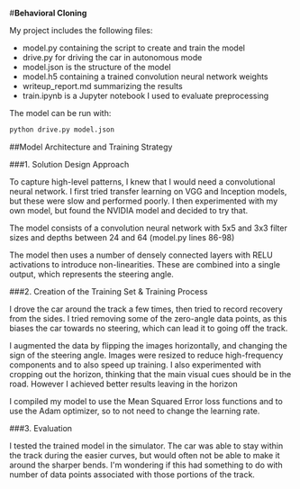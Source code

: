 #**Behavioral Cloning**

My project includes the following files:
* model.py containing the script to create and train the model
* drive.py for driving the car in autonomous mode
* model.json is the structure of the model
* model.h5 containing a trained convolution neural network weights
* writeup_report.md summarizing the results
* train.ipynb is a Jupyter notebook I used to evaluate preprocessing

The model can be run with:
```sh
python drive.py model.json
```
##Model Architecture and Training Strategy

###1. Solution Design Approach

To capture high-level patterns, I knew that I would need a convolutional neural network. I first tried transfer learning on VGG and Inception models, but these were slow and performed poorly. I then experimented with my own model, but found the NVIDIA model and decided to try that.

The model consists of a convolution neural network with 5x5 and 3x3 filter sizes and depths between 24 and 64 (model.py lines 86-98)

The model then uses a number of densely connected layers with RELU activations to introduce non-linearities. These are combined into a single output, which represents the steering angle.

###2. Creation of the Training Set & Training Process

I drove the car around the track a few times, then tried to record recovery from the sides. I tried removing some of the zero-angle data points, as this biases the car towards no steering, which can lead it to going off the track.

I augmented the data by flipping the images horizontally, and changing the sign of the steering angle. Images were resized to reduce high-frequency components and to also speed up training. I also experimented with cropping out the horizon, thinking that the main visual cues should be in the road. However I achieved better results leaving in the horizon

I compiled my model to use the Mean Squared Error loss functions and to use the Adam optimizer, so to not need to change the learning rate.

###3. Evaluation

I tested the trained model in the simulator. The car was able to stay within the track during the easier curves, but would often not be able to make it around the sharper bends. I'm wondering if this had something to do with number of data points associated with those portions of the track.